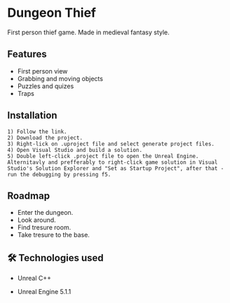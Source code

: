 
# Dungeon Thief

First person thief game. Made in medieval fantasy style.


## Features

- First person view
- Grabbing and moving objects
- Puzzles and quizes
- Traps

## Installation

    1) Follow the link.
    2) Download the project.
    3) Right-lick on .uproject file and select generate project files.
    4) Open Visual Studio and build a solution.
    5) Double left-click .project file to open the Unreal Engine. Alternitavly and prefferably to right-click game solution in Visual Studio's Solution Explorer and "Set as Startup Project", after that - run the debugging by pressing f5.

    
## Roadmap

- Enter the dungeon.
- Look around.
- Find tresure room.
- Take tresure to the base.

## 🛠 Technologies used
- Unreal C++

- Unreal Engine 5.1.1
